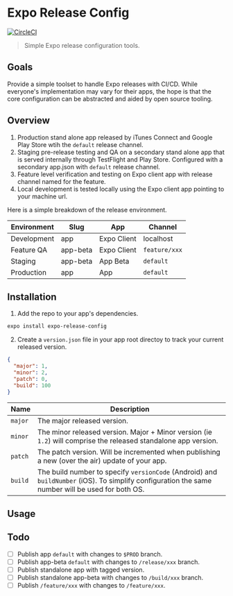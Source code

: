 # Expo Release Config
[![CircleCI](https://circleci.com/gh/teamgantt/expo-release-config/tree/develop.svg?style=svg)](https://circleci.com/gh/teamgantt/expo-release-config/tree/develop)

> Simple Expo release configuration tools.

## Goals

Provide a simple toolset to handle Expo releases with CI/CD. While everyone's implementation may vary for their apps, the hope is that the core configuration can be abstracted and aided by open source tooling.

## Overview

1. Production stand alone app released by iTunes Connect and Google Play Store wtih the `default` release channel.
2. Staging pre-release testing and QA on a secondary stand alone app that is served internally through TestFlight and Play Store. Configured with a secondary app.json with `default` release channel.
3. Feature level verification and testing on Expo client app with release channel named for the feature.
4. Local development is tested locally using the Expo client app pointing to your machine url.

Here is a simple breakdown of the release environment.

| Environment | Slug     | App         | Channel       |
| ----------- | -------- | ----------- | ------------- |
| Development | app      | Expo Client | localhost     |
| Feature QA  | app-beta | Expo Client | `feature/xxx` |
| Staging     | app-beta | App Beta    | `default`     |
| Production  | app      | App         | `default`     |

## Installation

1. Add the repo to your app's dependencies.

```bash
expo install expo-release-config
```

2. Create a `version.json` file in your app root directoy to track your current released version.

```json
{
  "major": 1,
  "minor": 2,
  "patch": 0,
  "build": 100
}
```

| Name    | Description                                                                                                                                      |
| ------- | ------------------------------------------------------------------------------------------------------------------------------------------------ |
| `major` | The major released version.                                                                                                                      |
| `minor` | The minor released version. Major + Minor version (ie `1.2`) will comprise the released standalone app version.                                  |
| `patch` | The patch version. Will be incremented when publishing a new (over the air) update of your app.                                                  |
| `build` | The build number to specify `versionCode` (Android) and `buildNumber` (iOS). To simplify configuration the same number will be used for both OS. |

## Usage

## Todo

- [ ] Publish app `default` with changes to `$PROD` branch.
- [ ] Publish app-beta `default` with changes to `/release/xxx` branch.
- [ ] Publish standalone app with tagged version.
- [ ] Publish standalone app-beta with changes to `/build/xxx` branch.
- [ ] Publish `/feature/xxx` with changes to `/feature/xxx`.
